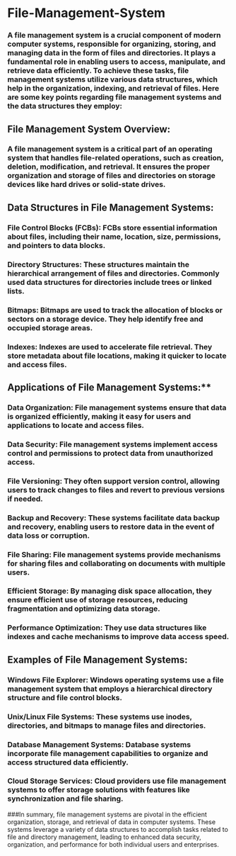 # File-Management-System
### A file management system is a crucial component of modern computer systems, responsible for organizing, storing, and managing data in the form of files and directories. It plays a fundamental role in enabling users to access, manipulate, and retrieve data efficiently. To achieve these tasks, file management systems utilize various data structures, which help in the organization, indexing, and retrieval of files. Here are some key points regarding file management systems and the data structures they employ:

## File Management System Overview:
### A file management system is a critical part of an operating system that handles file-related operations, such as creation, deletion, modification, and retrieval. It ensures the proper organization and storage of files and directories on storage devices like hard drives or solid-state drives.

## Data Structures in File Management Systems:
### File Control Blocks (FCBs): FCBs store essential information about files, including their name, location, size, permissions, and pointers to data blocks.
### Directory Structures: These structures maintain the hierarchical arrangement of files and directories. Commonly used data structures for directories include trees or linked lists.
### Bitmaps: Bitmaps are used to track the allocation of blocks or sectors on a storage device. They help identify free and occupied storage areas.
### Indexes: Indexes are used to accelerate file retrieval. They store metadata about file locations, making it quicker to locate and access files.

## Applications of File Management Systems:**
### Data Organization: File management systems ensure that data is organized efficiently, making it easy for users and applications to locate and access files.
### Data Security: File management systems implement access control and permissions to protect data from unauthorized access.
### File Versioning: They often support version control, allowing users to track changes to files and revert to previous versions if needed.
### Backup and Recovery: These systems facilitate data backup and recovery, enabling users to restore data in the event of data loss or corruption.
### File Sharing: File management systems provide mechanisms for sharing files and collaborating on documents with multiple users.
### Efficient Storage: By managing disk space allocation, they ensure efficient use of storage resources, reducing fragmentation and optimizing data storage.
### Performance Optimization: They use data structures like indexes and cache mechanisms to improve data access speed.

## Examples of File Management Systems:
### Windows File Explorer: Windows operating systems use a file management system that employs a hierarchical directory structure and file control blocks.
### Unix/Linux File Systems: These systems use inodes, directories, and bitmaps to manage files and directories.
### Database Management Systems: Database systems incorporate file management capabilities to organize and access structured data efficiently.
### Cloud Storage Services: Cloud providers use file management systems to offer storage solutions with features like synchronization and file sharing.

###In summary, file management systems are pivotal in the efficient organization, storage, and retrieval of data in computer systems. These systems leverage a variety of data structures to accomplish tasks related to file and directory management, leading to enhanced data security, organization, and performance for both individual users and enterprises.

